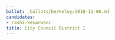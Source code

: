 ```yaml
---
ballot: _ballots/berkeley/2018-11-06.md
candidates:
- rashi-kesarwani
title: City Council District 1
---
```

